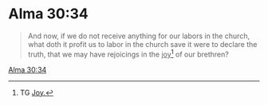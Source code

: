# Alma 30:34

> And now, if we do not receive anything for our labors in the church, what doth it profit us to labor in the church save it were to declare the truth, that we may have rejoicings in the <u>joy</u>[^a] of our brethren?

[Alma 30:34](https://www.churchofjesuschrist.org/study/scriptures/bofm/alma/30?lang=eng&id=p34#p34)


[^a]: TG [Joy.](https://www.churchofjesuschrist.org/study/scriptures/tg/joy?lang=eng)
